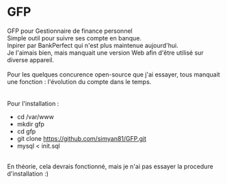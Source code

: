 # GFP
<h>GFP pour Gestionnaire de finance personnel</h>
<br>
Simple outil pour suivre ses compte en banque.<br>
Inpirer par BankPerfect qui n'est plus maintenue aujourd'hui.<br>
Je l'aimais bien, mais manquait une version Web afin d'être utilisé sur diverse appareil.<br>
<br>
Pour les quelques concurence open-source que j'ai essayer, tous manquait une fonction : l'évolution du compte dans le temps.<br>
<br>
<br>
Pour l'installation :<br>
- cd /var/www<br>
- mkdir gfp<br>
- cd gfp<br>
- git clone https://github.com/simyan81/GFP.git<br>
- mysql < init.sql<br>
<br>
En théorie, cela devrais fonctionné, mais je n'ai pas essayer la procedure d'installation :)

